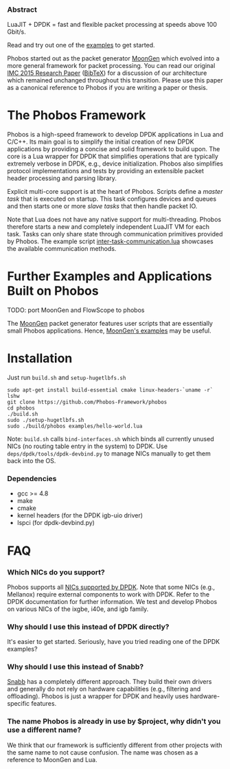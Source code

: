 ### Abstract
LuaJIT + DPDK = fast and flexible packet processing at speeds above 100 Gbit/s.

Read and try out one of the [examples](https://github.com/Phobos-Framework/phobos/tree/master/examples) to get started.

Phobos started out as the packet generator [MoonGen](https://github.com/emmericp/MoonGen) which evolved into a more general framework for packet processing.
You can read our original [IMC 2015 Research Paper](http://www.net.in.tum.de/fileadmin/bibtex/publications/papers/MoonGen_IMC2015.pdf) ([BibTeX](http://www.net.in.tum.de/fileadmin/bibtex/publications/papers/MoonGen_IMC2015-BibTeX.txt)) for a discussion of our architecture which remained unchanged throughout this transition.
Please use this paper as a canonical reference to Phobos if you are writing a paper or thesis.



# The Phobos Framework
Phobos is a high-speed framework to develop DPDK applications in Lua and C/C++.
Its main goal is to simplify the initial creation of new DPDK applications by providing a concise and solid framework to build upon.
The core is a Lua wrapper for DPDK that simplifies operations that are typically extremely verbose in DPDK, e.g., device initialization.
Phobos also simplifies protocol implementations and tests by providing an extensible packet header processing and parsing library.

Explicit multi-core support is at the heart of Phobos.
Scripts define a *master task* that is executed on startup.
This task configures devices and queues and then starts one or more *slave tasks* that then handle packet IO.

Note that Lua does not have any native support for multi-threading.
Phobos therefore starts a new and completely independent LuaJIT VM for each task.
Tasks can only share state through communication primitives provided by Phobos.
The example script [inter-task-communication.lua](https://github.com/Phobos-Framework/phobos/blob/master/examples/inter-task-communication.lua?ts=4) showcases the available communication methods.

# Further Examples and Applications Built on Phobos
TODO: port MoonGen and FlowScope to phobos

The [MoonGen](https://github.com/emmericp/MoonGen) packet generator features user scripts that are essentially small Phobos applications.
Hence, [MoonGen's examples](https://github.com/emmericp/MoonGen/blob/master/examples) may be useful.


# Installation

Just run `build.sh` and `setup-hugetlbfs.sh`

```
sudo apt-get install build-essential cmake linux-headers-`uname -r` lshw
git clone https://github.com/Phobos-Framework/phobos
cd phobos
./build.sh
sudo ./setup-hugetlbfs.sh
sudo ./build/phobos examples/hello-world.lua
```

Note: `build.sh` calls `bind-interfaces.sh` which binds all currently unused NICs (no routing table entry in the system) to DPDK. Use `deps/dpdk/tools/dpdk-devbind.py` to manage NICs manually to get them back into the OS.

### Dependencies
* gcc >= 4.8
* make
* cmake
* kernel headers (for the DPDK igb-uio driver)
* lspci (for dpdk-devbind.py)

# FAQ

### Which NICs do you support?
Phobos supports all [NICs supported by DPDK](http://dpdk.org/doc/nics).
Note that some NICs (e.g., Mellanox) require external components to work with DPDK.
Refer to the DPDK documentation for further information.
We test and develop Phobos on various NICs of the ixgbe, i40e, and igb family.

### Why should I use this instead of DPDK directly?
It's easier to get started. Seriously, have you tried reading one of the DPDK examples?

### Why should I use this instead of Snabb?
[Snabb](https://github.com/snabbco/snabb) has a completely different approach.
They build their own drivers and generally do not rely on hardware capabilities (e.g., filtering and offloading).
Phobos is just a wrapper for DPDK and heavily uses hardware-specific features.

### The name Phobos is already in use by $project, why didn't you use a different name?
We think that our framework is sufficiently different from other projects with the same name to not cause confusion.
The name was chosen as a reference to MoonGen and Lua.
